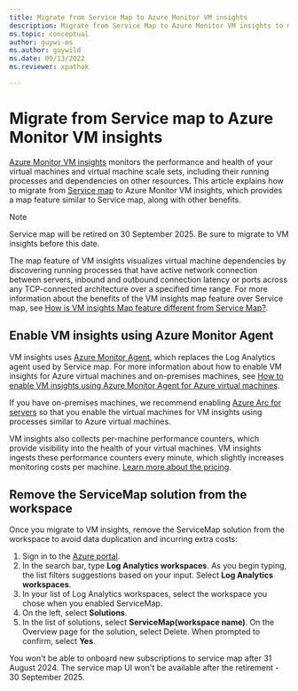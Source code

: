 ```yaml
---
title: Migrate from Service Map to Azure Monitor VM insights
description: Migrate from Service Map to Azure Monitor VM insights to monitor the performance and health of your virtual machines and virtual machine scale sets, including their running processes and dependencies on other resources.
ms.topic: conceptual
author: guywi-ms
ms.author: guywild
ms.date: 09/13/2022
ms.reviewer: xpathak

---
```


# Migrate from Service map to Azure Monitor VM insights

[Azure Monitor VM insights](https://docs.microsoft.com/en-us/azure/azure-monitor/vm/vminsights-overview) monitors the performance and health of your virtual machines and virtual machine scale sets, including their running processes and dependencies on other resources. This article explains how to migrate from [Service map](../vm/service-map.md) to Azure Monitor VM insights, which provides a map feature similar to Service map, along with other benefits. 

> [!NOTE]
> Service map will be retired on 30 September 2025. Be sure to migrate to VM insights before this date.

The map feature of VM insights visualizes virtual machine dependencies by discovering running processes that have active network connection between servers, inbound and outbound connection latency or ports across any TCP-connected architecture over a specified time range. For more information about the benefits of the VM insights map feature over Service map, see [How is VM insights Map feature different from Service Map?](https://docs.microsoft.comazure/azure-monitor/faq#how-is-vm-insights-map-feature-different-from-service-map-). 

## Enable VM insights using Azure Monitor Agent

VM insights uses [Azure Monitor Agent](../agents/agents-overview.md), which replaces the Log Analytics agent used by Service map. For more information about how to enable VM insights for Azure virtual machines and on-premises machines, see [How to enable VM insights using Azure Monitor Agent for Azure virtual machines](../vm/vminsights-enable-overview.md#agents).

If you have on-premises machines, we recommend enabling [Azure Arc for servers](../../azure-arc/servers/overview.md) so that you enable the virtual machines for VM insights using processes similar to Azure virtual machines.

VM insights also collects per-machine performance counters, which provide visibility into the health of your virtual machines. VM insights ingests these performance counters every minute, which slightly increases monitoring costs per machine. [Learn more about the pricing](../vm/vminsights-overview.md#pricing).


## Remove the ServiceMap solution from the workspace

Once you migrate to VM insights, remove the ServiceMap solution from the workspace to avoid data duplication and incurring extra costs:


1.	Sign in to the [Azure portal](https://portal.azure.com/).
1.	In the search bar, type **Log Analytics workspaces**. As you begin typing, the list filters suggestions based on your input. Select **Log Analytics workspaces**.
1.	In your list of Log Analytics workspaces, select the workspace you chose when you enabled ServiceMap.
1.	On the left, select **Solutions**.
1.	In the list of solutions, select **ServiceMap(workspace name)**. On the Overview page for the solution, select Delete. When prompted to confirm, select **Yes**.

You won't be able to onboard new subscriptions to service map after 31 August 2024. The service map UI won't be available after the retirement - 30 September 2025.
